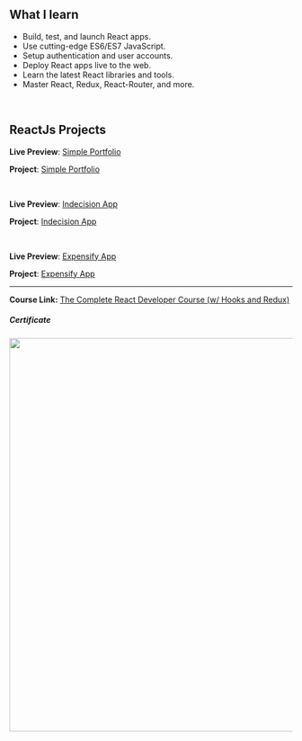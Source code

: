 ## What I learn

- Build, test, and launch React apps.
- Use cutting-edge ES6/ES7 JavaScript.
- Setup authentication and user accounts.
- Deploy React apps live to the web.
- Learn the latest React libraries and tools.
- Master React, Redux, React-Router, and more. 

</br>

## ReactJs Projects

**Live Preview**: [Simple Portfolio](http://portfolio-ex.vercel.app/) 

**Project**: [Simple Portfolio](https://github.com/ahmedsamirdev/portfolio-ex) 

</br>


**Live Preview**: [Indecision App](https://indecision-app-three.vercel.app/)

**Project**: [Indecision App](https://github.com/ahmedsamirdev/indecision-app)

</br>


**Live Preview**: [Expensify App](https://react-expensify-app-92.herokuapp.com/) 

**Project**: [Expensify App](https://github.com/ahmedsamirdev/react-expensify-app) 

---
**Course Link:** [The Complete React Developer Course (w/ Hooks and Redux)](https://www.udemy.com/course/react-2nd-edition/)

<h5><a href="#certificate"></a>Certificate</h5>
<p align="center">
  <img  src="https://i.ibb.co/sw97v0d/The-Complete-React-Developer-Course-w-Hooks-and-Redux.jpg" width="700">
</p>

